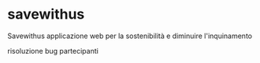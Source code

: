 # savewithus
Savewithus applicazione web per la sostenibilità e diminuire l'inquinamento

risoluzione bug partecipanti
